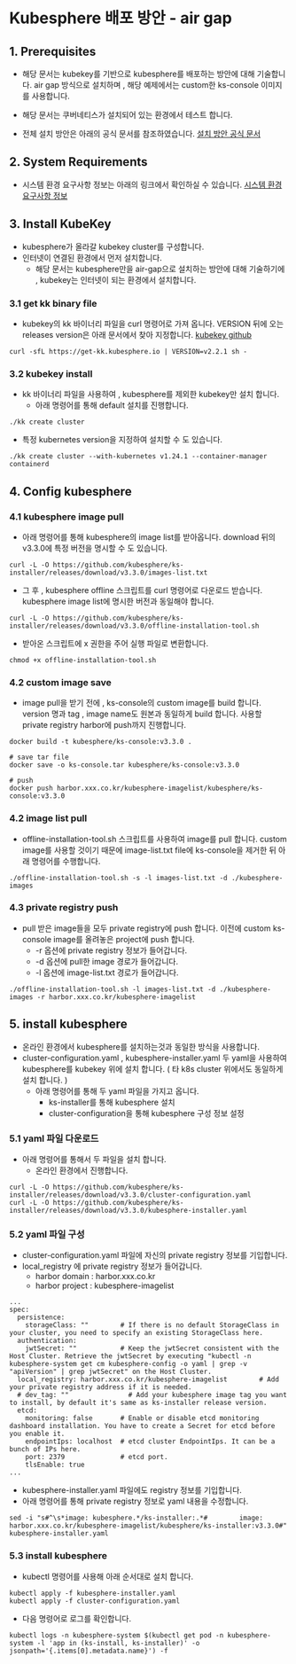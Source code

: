 # Kubesphere 배포 방안 - air gap 
## 1. Prerequisites
- 해당 문서는 kubekey를 기반으로 kubesphere를 배포하는 방안에 대해 기술합니다.
air gap 방식으로 설치하며 , 해당 예제에서는 custom한 ks-console 이미지를 사용합니다.  

- 해당 문서는 쿠버네티스가 설치되어 있는 환경에서 테스트 합니다.

- 전체 설치 방안은 아래의 공식 문서를 참조하였습니다. 
 [설치 방안 공식 문서](https://kubesphere.io/docs/v3.3/installing-on-kubernetes/on-prem-kubernetes/install-ks-on-linux-airgapped/#step-1-prepare-a-private-image-registry)
## 2. System Requirements
- 시스템 환경 요구사항 정보는 아래의 링크에서 확인하실 수 있습니다.
  [시스템 환경 요구사항 정보](https://github.com/jjsair0412/kubernetes_info/blob/main/kubernetes%20%EA%B5%AC%EC%B6%95/KubeKey%EB%A5%BC%20%ED%86%B5%ED%95%9C%20kubesphere%20%EB%B0%B0%ED%8F%AC%20%EB%B0%A9%EC%95%88/Kubesphere%20%EB%B0%B0%ED%8F%AC%20%EB%B0%A9%EC%95%88.md#2--system-requirements)
## 3. Install KubeKey
-  kubesphere가 올라갈 kubekey cluster를 구성합니다.
- 인터넷이 연결된 환경에서 먼저 설치합니다.
	- 해당 문서는 kubesphere만을 air-gap으로 설치하는 방안에 대해 기술하기에 , kubekey는 인터넷이 되는 환경에서 설치합니다.
### 3.1 get kk binary file 
- kubekey의 kk 바이너리 파일을 curl 명령어로 가져 옵니다.
	VERSION 뒤에 오는 releases version은 아래 문서에서 찾아 지정합니다.
	[kubekey github](https://github.com/kubesphere/kubekey/releases)
```
curl -sfL https://get-kk.kubesphere.io | VERSION=v2.2.1 sh -
```
### 3.2 kubekey install
- kk 바이너리 파일을 사용하여 , kubesphere를 제외한 kubekey만 설치 합니다.
	- 아래 명령어를 통해 default 설치를 진행합니다.
```
./kk create cluster
```
-  특정 kubernetes version을 지정하여 설치할 수 도 있습니다.
```
./kk create cluster --with-kubernetes v1.24.1 --container-manager containerd
```
## 4. Config kubesphere
### 4.1 kubesphere image pull
- 아래 명령어를 통해 kubesphere의  image list를 받아옵니다.
  download 뒤의 v3.3.0에 특정 버전을 명시할 수 도 있습니다.
```
curl -L -O https://github.com/kubesphere/ks-installer/releases/download/v3.3.0/images-list.txt
```
- 그 후 , kubesphere offline 스크립트를 curl 명령어로 다운로드 받습니다.
kubesphere image list에 명시한 버전과 동일해야 합니다.
```
curl -L -O https://github.com/kubesphere/ks-installer/releases/download/v3.3.0/offline-installation-tool.sh
```
- 받아온 스크립트에 x 권한을 주어 실행 파일로 변환합니다.
```
chmod +x offline-installation-tool.sh
```
### 4.2 custom image save
- image pull을 받기 전에 , ks-console의 custom image를 build 합니다.
version 명과 tag , image name도 원본과 동일하게 build 합니다.
사용할 private registry harbor에 push까지 진행합니다.
```
docker build -t kubesphere/ks-console:v3.3.0 .

# save tar file 
docker save -o ks-console.tar kubesphere/ks-console:v3.3.0

# push
docker push harbor.xxx.co.kr/kubesphere-imagelist/kubesphere/ks-console:v3.3.0
```
### 4.2 image list pull
- offline-installation-tool.sh 스크립트를 사용하여 image를 pull 합니다.
custom image를 사용할 것이기 때문에 image-list.txt file에 ks-console을 제거한 뒤 아래 명령어를 수행합니다.
```
./offline-installation-tool.sh -s -l images-list.txt -d ./kubesphere-images
```
### 4.3 private registry push
- pull 받은 image들을 모두 private registry에 push 합니다.
  이전에 custom ks-console image를 올려놓은 project에 push 합니다.
	-  -r 옵션에 private registry 정보가 들어갑니다.
	-   -d 옵션에 pull한 image 경로가 들어갑니다.
	 -  -l 옵션에 image-list.txt 경로가 들어갑니다.
```
./offline-installation-tool.sh -l images-list.txt -d ./kubesphere-images -r harbor.xxx.co.kr/kubesphere-imagelist
```
## 5. install kubesphere 
- 온라인 환경에서 kubesphere를 설치하는것과 동일한 방식을 사용합니다.
- cluster-configuration.yaml , kubesphere-installer.yaml 두 yaml을 사용하여 kubesphere를 kubekey 위에 설치 합니다. ( 타 k8s cluster 위에서도 동일하게 설치 합니다. )
	- 아래 명령어를 통해 두 yaml 파일을 가지고 옵니다.
		- ks-installer를 통해 kubesphere  설치 
		- cluster-configuration을 통해 kubesphere 구성 정보 설정
### 5.1 yaml 파일 다운로드
- 아래 명령어를 통해서 두 파일을 설치 합니다.
	-	온라인 환경에서 진행합니다.
```
curl -L -O https://github.com/kubesphere/ks-installer/releases/download/v3.3.0/cluster-configuration.yaml
curl -L -O https://github.com/kubesphere/ks-installer/releases/download/v3.3.0/kubesphere-installer.yaml
```
### 5.2 yaml 파일 구성
- cluster-configuration.yaml 파일에 자신의 private registry 정보를 기입합니다.
- local_registry 에 private registry 정보가 들어갑니다.
	- harbor domain : harbor.xxx.co.kr
	- harbor project : kubesphere-imagelist
```
...
spec:
  persistence:
    storageClass: ""        # If there is no default StorageClass in your cluster, you need to specify an existing StorageClass here.
  authentication:
    jwtSecret: ""           # Keep the jwtSecret consistent with the Host Cluster. Retrieve the jwtSecret by executing "kubectl -n kubesphere-system get cm kubesphere-config -o yaml | grep -v "apiVersion" | grep jwtSecret" on the Host Cluster.
  local_registry: harbor.xxx.co.kr/kubesphere-imagelist        # Add your private registry address if it is needed.
  # dev_tag: ""               # Add your kubesphere image tag you want to install, by default it's same as ks-installer release version.
  etcd:
    monitoring: false       # Enable or disable etcd monitoring dashboard installation. You have to create a Secret for etcd before you enable it.
    endpointIps: localhost  # etcd cluster EndpointIps. It can be a bunch of IPs here.
    port: 2379              # etcd port.
    tlsEnable: true
...
```
- kubesphere-installer.yaml 파일에도 registry 정보를 기입합니다.
- 아래 명령어를 통해 private registry 정보로 yaml 내용을 수정합니다.
```
sed -i "s#^\s*image: kubesphere.*/ks-installer:.*#        image: harbor.xxx.co.kr/kubesphere-imagelist/kubesphere/ks-installer:v3.3.0#" kubesphere-installer.yaml
```
### 5.3 install kubesphere
- kubectl 명령어를 사용해 아래 순서대로 설치 합니다.
```
kubectl apply -f kubesphere-installer.yaml 
kubectl apply -f cluster-configuration.yaml
```
- 다음 명령어로 로그를 확인합니다.
```
kubectl logs -n kubesphere-system $(kubectl get pod -n kubesphere-system -l 'app in (ks-install, ks-installer)' -o jsonpath='{.items[0].metadata.name}') -f
```
